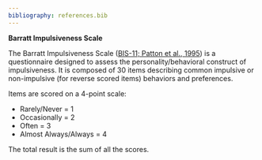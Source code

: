 ```yaml
---
bibliography: references.bib
---
```


**Barratt Impulsiveness Scale**

The Barratt Impulsiveness Scale ([BIS-11; Patton et al., 1995](https://www.ncbi.nlm.nih.gov/pmc/articles/PMC3805371/)) is a questionnaire designed to assess the personality/behavioral construct of impulsiveness. It is composed of 30 items describing common impulsive or non-impulsive (for reverse scored items) behaviors and preferences.

Items are scored on a 4-point scale:

* Rarely/Never = 1
* Occasionally = 2
* Often = 3
* Almost Always/Always = 4

The total result is the sum of all the scores. 